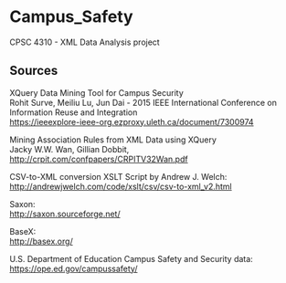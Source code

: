 # Campus_Safety
CPSC 4310 - XML Data Analysis project

## Sources
XQuery Data Mining Tool for Campus Security<br/>
Rohit Surve, Meiliu Lu, Jun Dai - 2015 IEEE International Conference on Information Reuse and Integration<br/>
https://ieeexplore-ieee-org.ezproxy.uleth.ca/document/7300974

Mining Association Rules from XML Data using XQuery<br/>
Jacky W.W. Wan, Gillian Dobbit, http://crpit.com/confpapers/CRPITV32Wan.pdf

CSV-to-XML conversion XSLT Script by Andrew J. Welch:<br/>
http://andrewjwelch.com/code/xslt/csv/csv-to-xml_v2.html

Saxon:<br/>
http://saxon.sourceforge.net/

BaseX:<br/>
http://basex.org/

U.S. Department of Education Campus Safety and Security data:<br/>
https://ope.ed.gov/campussafety/
